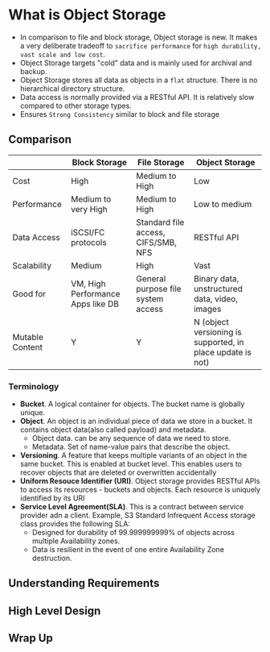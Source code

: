 # What is Object Storage

- In comparison to file and block storage, Object storage is new. It makes a very deliberate tradeoff to `sacrifice performance` for `high durability, vast scale and low cost`.
- Object Storage targets "cold" data and is mainly used for archival and backup.
- Object Storage stores all data as objects in a `flat` structure. There is no hierarchical directory structure.
- Data access is normally provided via a RESTful API. It is relatively slow compared to other storage types.
- Ensures `Strong Consistency` similar to block and file storage

## Comparison

| | Block Storage | File Storage | Object Storage |
| --- | --- | --- | --- |
| Cost | High | Medium to High | Low |
| Performance | Medium to very High | Medium to High | Low to medium |
| Data Access | iSCSI/FC protocols | Standard file access, CIFS/SMB, NFS | RESTful API |
| Scalability | Medium | High | Vast |
| Good for | VM, High Performance Apps like DB | General purpose file system access | Binary data, unstructured data, video, images |
| Mutable Content | Y | Y | N (object versioning is supported, in place update is not) |

### Terminology

- **Bucket**. A logical container for objects. The bucket name is globally unique.
- **Object**. An object is an individual piece of data we store in a bucket. It contains object data(also called payload) and metadata.
  * Object data. can be any sequence of data we need to store.
  * Metadata. Set of name-value pairs that describe the object.
- **Versioning**. A feature that keeps multiple variants of an object in the same bucket. This is enabled at bucket level. This enables users to recover objects that are deleted or overwritten accidentally
- **Uniform Resouce Identifier (URI)**. Object storage provides RESTful APIs to access its resources - buckets and objects. Each resource is uniquely identified by its URI
- **Service Level Agreement(SLA)**. This is a contract between service provider adn a client. Example, S3 Standard Infrequent Access storage class provides the following SLA:
    * Designed for durability of 99.999999999% of objects across multiple Availability zones.
    * Data is resilient in the event of one entire Availability Zone destruction.
  

## Understanding Requirements


## High Level Design


## Wrap Up

